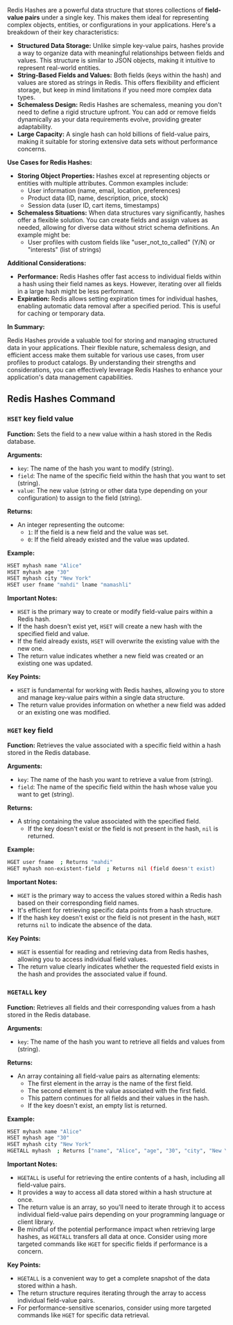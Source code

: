 
Redis Hashes are a powerful data structure that stores collections of **field-value pairs** under a single key. This makes them ideal for representing complex objects, entities, or configurations in your applications. Here's a breakdown of their key characteristics:

* **Structured Data Storage:** Unlike simple key-value pairs, hashes provide a way to organize data with meaningful relationships between fields and values. This structure is similar to JSON objects, making it intuitive to represent real-world entities.
* **String-Based Fields and Values:** Both fields (keys within the hash) and values are stored as strings in Redis. This offers flexibility and efficient storage, but keep in mind limitations if you need more complex data types.
* **Schemaless Design:** Redis Hashes are schemaless, meaning you don't need to define a rigid structure upfront. You can add or remove fields dynamically as your data requirements evolve, providing greater adaptability.
* **Large Capacity:** A single hash can hold billions of field-value pairs, making it suitable for storing extensive data sets without performance concerns.

**Use Cases for Redis Hashes:**

* **Storing Object Properties:** Hashes excel at representing objects or entities with multiple attributes. Common examples include:
    * User information (name, email, location, preferences)
    * Product data (ID, name, description, price, stock)
    * Session data (user ID, cart items, timestamps)
* **Schemaless Situations:** When data structures vary significantly, hashes offer a flexible solution. You can create fields and assign values as needed, allowing for diverse data without strict schema definitions. An example might be:
    * User profiles with custom fields like "user_not_to_called" (Y/N) or "interests" (list of strings)

**Additional Considerations:**

* **Performance:** Redis Hashes offer fast access to individual fields within a hash using their field names as keys. However, iterating over all fields in a large hash might be less performant.
* **Expiration:** Redis allows setting expiration times for individual hashes, enabling automatic data removal after a specified period. This is useful for caching or temporary data.

**In Summary:**

Redis Hashes provide a valuable tool for storing and managing structured data in your applications. Their flexible nature, schemaless design, and efficient access make them suitable for various use cases, from user profiles to product catalogs. By understanding their strengths and considerations, you can effectively leverage Redis Hashes to enhance your application's data management capabilities.

## Redis Hashes Command

### `HSET` key field value
**Function:** Sets the field to a new value within a hash stored in the Redis database.

**Arguments:**

- `key`: The name of the hash you want to modify (string).
- `field`: The name of the specific field within the hash that you want to set (string).
- `value`: The new value (string or other data type depending on your configuration) to assign to the field (string).

**Returns:**

- An integer representing the outcome:
    - `1`: If the field is a new field and the value was set.
    - `0`: If the field already existed and the value was updated.

**Example:**

```bash
HSET myhash name "Alice"
HSET myhash age "30"
HSET myhash city "New York"
HSET user fname "mahdi" lname "mamashli"
```

**Important Notes:**

- `HSET` is the primary way to create or modify field-value pairs within a Redis hash.
- If the hash doesn't exist yet, `HSET` will create a new hash with the specified field and value.
- If the field already exists, `HSET` will overwrite the existing value with the new one.
- The return value indicates whether a new field was created or an existing one was updated.

**Key Points:**

- `HSET` is fundamental for working with Redis hashes, allowing you to store and manage key-value pairs within a single data structure.
- The return value provides information on whether a new field was added or an existing one was modified.


### `HGET` key field
**Function:** Retrieves the value associated with a specific field within a hash stored in the Redis database.

**Arguments:**

- `key`: The name of the hash you want to retrieve a value from (string).
- `field`: The name of the specific field within the hash whose value you want to get (string).

**Returns:**

- A string containing the value associated with the specified field.
  - If the key doesn't exist or the field is not present in the hash, `nil` is returned.

**Example:**

```bash
HGET user fname  ; Returns "mahdi"
HGET myhash non-existent-field  ; Returns nil (field doesn't exist)
```

**Important Notes:**

- `HGET` is the primary way to access the values stored within a Redis hash based on their corresponding field names.
- It's efficient for retrieving specific data points from a hash structure.
- If the hash key doesn't exist or the field is not present in the hash, `HGET` returns `nil` to indicate the absence of the data.

**Key Points:**

- `HGET` is essential for reading and retrieving data from Redis hashes, allowing you to access individual field values.
- The return value clearly indicates whether the requested field exists in the hash and provides the associated value if found.

### `HGETALL` key
**Function:** Retrieves all fields and their corresponding values from a hash stored in the Redis database.

**Arguments:**

- `key`: The name of the hash you want to retrieve all fields and values from (string).

**Returns:**

- An array containing all field-value pairs as alternating elements:
    - The first element in the array is the name of the first field.
    - The second element is the value associated with the first field.
    - This pattern continues for all fields and their values in the hash.
  - If the key doesn't exist, an empty list is returned.

**Example:**

```bash
HSET myhash name "Alice"
HSET myhash age "30"
HSET myhash city "New York"
HGETALL myhash  ; Returns ["name", "Alice", "age", "30", "city", "New York"]
```

**Important Notes:**

- `HGETALL` is useful for retrieving the entire contents of a hash, including all field-value pairs.
- It provides a way to access all data stored within a hash structure at once.
- The return value is an array, so you'll need to iterate through it to access individual field-value pairs depending on your programming language or client library.
- Be mindful of the potential performance impact when retrieving large hashes, as `HGETALL` transfers all data at once. Consider using more targeted commands like `HGET` for specific fields if performance is a concern.

**Key Points:**

- `HGETALL` is a convenient way to get a complete snapshot of the data stored within a hash.
- The return structure requires iterating through the array to access individual field-value pairs.
- For performance-sensitive scenarios, consider using more targeted commands like `HGET` for specific data retrieval.